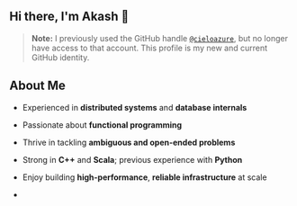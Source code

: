 ##  Hi there, I'm Akash 👋

> **Note:** I previously used the GitHub handle [`@cieloazure`](https://github.com/cieloazure), but no longer have access to that account. This profile is my new and current GitHub identity.

## About Me

- Experienced in **distributed systems** and **database internals**
- Passionate about **functional programming**
- Thrive in tackling **ambiguous and open-ended problems**
- Strong in **C++** and **Scala**; previous experience with **Python**
- Enjoy building **high-performance**, **reliable infrastructure** at scale

- 
  
<!--
**akashshingte/akashshingte** is a ✨ _special_ ✨ repository because its `README.md` (this file) appears on your GitHub profile.

Here are some ideas to get you started:

- 🔭 I’m currently working on ...
- 🌱 I’m currently learning ...
- 👯 I’m looking to collaborate on ...
- 🤔 I’m looking for help with ...
- 💬 Ask me about ...
- 📫 How to reach me: ...
- 😄 Pronouns: ...
- ⚡ Fun fact: ...
-->
